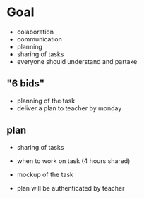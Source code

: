 # Goal
- colaboration
- communication
- planning
- sharing of tasks
- everyone should understand and partake

## "6 bids"
- planning of the task
- deliver a plan to teacher by monday

## plan
- sharing of tasks
- when to work on task (4 hours shared)
- mockup of the task

- plan will be authenticated by teacher
